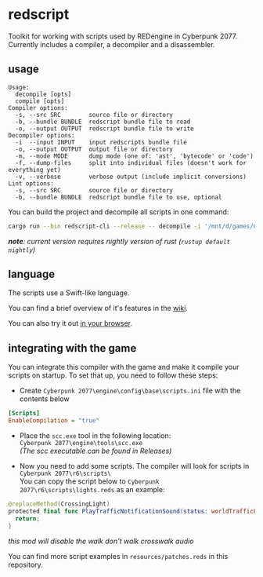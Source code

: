 # redscript
Toolkit for working with scripts used by REDengine in Cyberpunk 2077.
Currently includes a compiler, a decompiler and a disassembler.

## usage
```
Usage:
  decompile [opts]
  compile [opts]
Compiler options:
  -s, --src SRC        source file or directory
  -b, --bundle BUNDLE  redscript bundle file to read
  -o, --output OUTPUT  redscript bundle file to write
Decompiler options:
  -i  --input INPUT    input redscripts bundle file
  -o, --output OUTPUT  output file or directory
  -m, --mode MODE      dump mode (one of: 'ast', 'bytecode' or 'code')
  -f, --dump-files     split into individual files (doesn't work for everything yet)
  -v, --verbose        verbose output (include implicit conversions)
Lint options:
  -s, --src SRC        source file or directory
  -b, --bundle BUNDLE  redscript bundle file to use, optional
```

You can build the project and decompile all scripts in one command:
```bash
cargo run --bin redscript-cli --release -- decompile -i '/mnt/d/games/Cyberpunk 2077/r6/cache/final.redscript' -o classes.redscript
```
*__note__: current version requires nightly version of rust (`rustup default nightly`)*

## language
The scripts use a Swift-like language.

You can find a brief overview of it's features in the [wiki](https://github.com/jac3km4/redscript/wiki).

You can also try it out [in your browser](https://try-redscript.surge.sh).

## integrating with the game
You can integrate this compiler with the game and make it compile your scripts on startup. To set that up, you need to follow these steps:

- Create `Cyberpunk 2077\engine\config\base\scripts.ini` file with the contents below <br/>
```ini
[Scripts]
EnableCompilation = "true"
```
- Place the `scc.exe` tool in the following location: <br/>
``Cyberpunk 2077\engine\tools\scc.exe``<br/>
*(The scc executable can be found in Releases)*

- Now you need to add some scripts. The compiler will look for scripts in `Cyberpunk 2077\r6\scripts\`<br />
You can copy the script below to `Cyberpunk 2077\r6\scripts\lights.reds` as an example:

```swift
@replaceMethod(CrossingLight)
protected final func PlayTrafficNotificationSound(status: worldTrafficLightColor) {
  return;
}
```
*this mod will disable the walk don't walk crosswalk audio*

You can find more script examples in `resources/patches.reds` in this repository.
